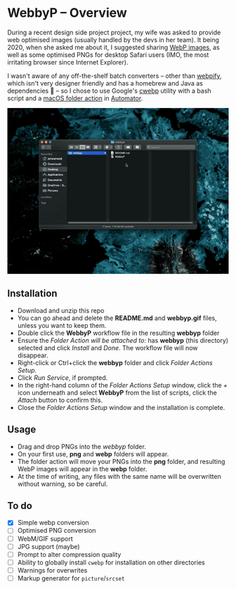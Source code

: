 # WebbyP – Overview

During a recent design side project project, my wife was asked to provide web optimised images (usually handled by the devs in her team). It being 2020, when she asked me about it, I suggested sharing [WebP images](https://caniuse.com/webp), as well as some optimised PNGs for desktop Safari users (IMO, the most irritating browser since Internet Explorer).

I wasn't aware of any off-the-shelf batch converters – other than [webpify](https://github.com/Chrico/webpify), which isn't very designer friendly and has a homebrew and Java as dependencies 🤢 – so I chose to use Google's [cwebp](https://developers.google.com/speed/webp/docs/cwebp) utility with a bash script and a [macOS folder action](https://developer.apple.com/library/archive/documentation/LanguagesUtilities/Conceptual/MacAutomationScriptingGuide/WatchFolders.html) in [Automator](https://support.apple.com/en-gb/guide/automator/welcome/mac).

![Demonstration of installation and usage](https://github.com/jrmedd/webbyp/raw/master/webbyp.gif)

## Installation

* Download and unzip this repo
* You can go ahead and delete the **README.md** and **webbyp.gif** files, unless you want to keep them.
* Double click the **WebbyP** workflow file in the resulting **webbyp** folder 
* Ensure the *Folder Action will be attached to:* has **webbyp** (this directory) selected and click *Install* and *Done*. The workflow file will now disappear.
* Right-click or Ctrl+click the **webbyp** folder and click *Folder Actions Setup*.
* Click *Run Service*, if prompted.
* In the right-hand column of the *Folder Actions Setup* window, click the *+* icon underneath and select **WebbyP** from the list of scripts, click the *Attach* button to confirm this.
* Close the *Folder Actions Setup* window and the installation is complete.

## Usage

* Drag and drop PNGs into the *webbyp* folder.
* On your first use, **png** and **webp** folders will appear.
* The folder action will move your PNGs into the **png** folder, and resulting WebP images will appear in the **webp** folder.
* At the time of writing, any files with the same name will be overwritten without warning, so be careful.

## To do

- [x] Simple webp conversion
- [ ] Optimised PNG conversion
- [ ] WebM/GIF support
- [ ] JPG support (maybe)
- [ ] Prompt to alter compression quality
- [ ] Ability to globally install `cwebp` for installation on other directories
- [ ] Warnings for overwrites
- [ ] Markup generator for `picture`/`srcset`